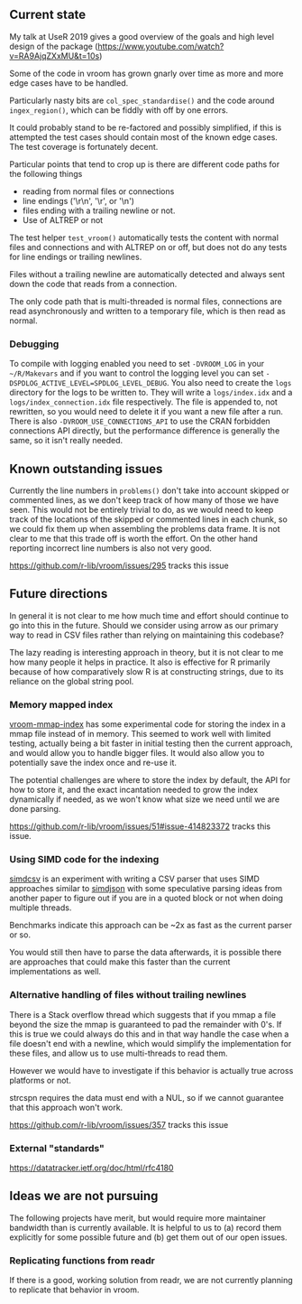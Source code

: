 ## Current state

My talk at UseR 2019 gives a good overview of the goals and high level design of the package (https://www.youtube.com/watch?v=RA9AjqZXxMU&t=10s)

Some of the code in vroom has grown gnarly over time as more and more edge cases have to be handled.

Particularly nasty bits are `col_spec_standardise()` and the code around `ingex_region()`, which can be fiddly with off by one errors.

It could probably stand to be re-factored and possibly simplified, if this is attempted the test cases should contain most of the known edge cases.
The test coverage is fortunately decent.

Particular points that tend to crop up is there are different code paths for the following things
- reading from normal files or connections
- line endings ('\r\n', '\r', or '\n')
- files ending with a trailing newline or not.
- Use of ALTREP or not

The test helper `test_vroom()` automatically tests the content with normal
files and connections and with ALTREP on or off, but does not do any tests for
line endings or trailing newlines.

Files without a trailing newline are automatically detected and always sent down the code that reads from a connection.

The only code path that is multi-threaded is normal files, connections are read asynchronously and written to a temporary file, which is then read as normal.

### Debugging

To compile with logging enabled you need to set `-DVROOM_LOG` in your `~/R/Makevars` and if you want to control the logging level you can set `-DSPDLOG_ACTIVE_LEVEL=SPDLOG_LEVEL_DEBUG`.
You also need to create the `logs` directory for the logs to be written to. They will write a `logs/index.idx` and a `logs/index_connection.idx` file respectively.
The file is appended to, not rewritten, so you would need to delete it if you want a new file after a run.
There is also `-DVROOM_USE_CONNECTIONS_API` to use the CRAN forbidden connections API directly, but the performance difference is generally the same, so it isn't really needed.

## Known outstanding issues

Currently the line numbers in `problems()` don't take into account skipped or commented lines, as we don't keep track of how many of those we have seen.
This would not be entirely trivial to do, as we would need to keep track of the locations of the skipped or commented lines in each chunk, so we could fix them up when assembling the problems data frame.
It is not clear to me that this trade off is worth the effort.
On the other hand reporting incorrect line numbers is also not very good.

https://github.com/r-lib/vroom/issues/295 tracks this issue

## Future directions

In general it is not clear to me how much time and effort should continue to go
into this in the future. Should we consider using arrow as our primary way to
read in CSV files rather than relying on maintaining this codebase?

The lazy reading is interesting approach in theory, but it is not clear to me
how many people it helps in practice. It also is effective for R primarily
because of how comparatively slow R is at constructing strings, due to its
reliance on the global string pool.

### Memory mapped index

[vroom-mmap-index](https://github.com/r-lib/vroom/compare/vroom-mmap-index?expand=1) has some experimental code for storing the index in a mmap file instead of in memory.
This seemed to work well with limited testing, actually being a bit faster in initial testing then the current approach, and would allow you to handle bigger files.
It would also allow you to potentially save the index once and re-use it.

The potential challenges are where to store the index by default, the API for
how to store it, and the exact incantation needed to grow the index dynamically
if needed, as we won't know what size we need until we are done parsing.

https://github.com/r-lib/vroom/issues/51#issue-414823372 tracks this issue.

### Using SIMD code for the indexing

[simdcsv](https://github.com/jimhester/simdcsv) is an experiment with writing a
CSV parser that uses SIMD approaches similar to
[simdjson](https://github.com/simdjson/simdjson) with some speculative parsing
ideas from another paper to figure out if you are in a quoted block or not when
doing multiple threads.

Benchmarks indicate this approach can be ~2x as fast as the current parser or so.

You would still then have to parse the data afterwards, it is possible there
are approaches that could make this faster than the current implementations as
well.

### Alternative handling of files without trailing newlines

There is a Stack overflow thread which suggests that if you mmap a file beyond the size the mmap is guaranteed to pad the remainder with 0's.
If this is true we could always do this and in that way handle the case when a
file doesn't end with a newline, which would simplify the implementation for
these files, and allow us to use multi-threads to read them.

However we would have to investigate if this behavior is actually true across platforms or not.

strcspn requires the data must end with a NUL, so if we cannot guarantee that this approach won't work.

https://github.com/r-lib/vroom/issues/357 tracks this issue

### External "standards"

https://datatracker.ietf.org/doc/html/rfc4180

## Ideas we are not pursuing

The following projects have merit, but would require more maintainer bandwidth than is currently available.
It is helpful to us to (a) record them explicitly for some possible future and (b) get them out of our open issues.

### Replicating functions from readr

If there is a good, working solution from readr, we are not currently planning to replicate that behavior in vroom.
